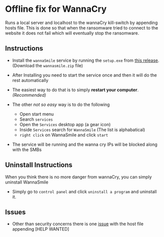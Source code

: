 # Offline fix for WannaCry 
Runs a local server and localhost to the wannaCry kill-switch by appending hosts file. This is done so that when the ransomware tried to connect to the website it does not fail which will eventually stop the ransomware.

## Instructions
- Install the `wannaSmile` service by running the `setup.exe` from [this release](https://github.com/indrajeetb/WannaSmile/releases/tag/0.1). (Download the `wannasmile.zip` file)
- After Installing you need to start the service once and then it will do the rest automatically
- The easiest way to do that is to simply **restart your computer**. *(Recommended)* 

- The other *not so easy* way is to do the following
	- Open start menu
	- Search `services`
	- Open the `Services` desktop app (a gear icon)
	- Inside `Services` search for `WannaSmile` (The list is alphabatical)
	- `right click` on WannaSmile and click `start`
- The service will be running and the wanna cry IPs will be blocked along with the SMBs

## Uninstall Instructions
When you think there is no more danger from wannaCry, you can simply uninstall WannaSmile
- Simply go to `control panel` and click `uninstall a program` and uninstall it.

## Issues
- Other than security concerns there is one [issue](https://github.com/indrajeetb/WannaSmile/issues/1) with the host file appending [HELP WANTED]
